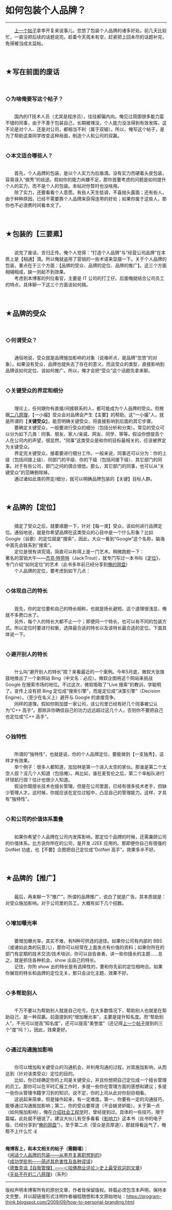 # 如何包装个人品牌？ 

-----

<div class="post-body entry-content">
　　<a href="../../2009/09/personal-branding-advantage.md">上一个帖子</a>拿李开复来说事儿，忽悠了包装个人品牌的诸多好处。前几天比较忙，一直没把后续的话题说完。趁着今天周末有空，赶紧把上回未尽的话题补完，免得被当成太监帖。<br/>
<a name="more"></a><br/>
<br/>
<h2>★写在前面的废话</h2><br/>
<h3>◇为啥俺要写这个帖子？</h3><br/>
　　国内的IT技术人员（尤其是程序员），往往都偏内向。俺见过周围很多能力蛮不错的同事，由于不善于包装自己，长期被埋没，个人能力没法得到有效发挥。这不论是对个人、还是对公司，都相当不利（属于双输）。所以，俺写这个帖子，是为了帮助这类同学改变这种局面，制造个人和公司的双赢。<br/>
<br/>
<h3>◇本文适合哪些人？</h3><br/>
　　首先，个人品牌的包装，是以个人实力为后盾滴。没有实力而硬着头皮包装，容易误入“做秀”的歧途。假如你的能力尚嫌不足，那你首要考虑的问题是如何提升个人的实力，而不是个人的包装。本帖对你暂时也没啥用。<br/>
　　除了实力，还要看看个人意愿。有些人天生低调，不喜抛头露面；还有些人，由于种种原因，已经不需要靠个人品牌来获得连带的好处；如果你属于这些人，那你也不必浪费时间看本文了。<br/>
<br/>
<br/>
<h2>★包装的【三要素】</h2><br/>
　　说完了废话，言归正传。俺个人觉得：“打造个人品牌”与“经营公司品牌”在本质上是【相通】滴。所以俺就盗用了营销的一些术语来显摆一下。关于个人品牌的包装，重点在于三个方面：【品牌的受众、品牌的定位、品牌的推广】。这三个方面相辅相成，缺一则起不到效果。<br/>
　　考虑到本博客的列位看官，主要是 IT 公司的打工仔。后面俺就结合公司员工的特点，具体聊一下这三个方面该如何搞。<br/>
<br/>
<br/>
<h2>★品牌的受众</h2><br/>
<h3>◇何谓受众？</h3><br/>
　　通俗地说，受众就是品牌施加影响的对象（说难听点，是品牌“忽悠”的对象）。如果没有受众，品牌也就失去了存在的意义。而且受众的类型，直接影响到品牌该如何定位、该如何推广。所以，俺才会把“受众”这个话题先拿来聊。<br/>
<br/>
<h3>◇关键受众的界定和细分</h3><br/>
　　理论上，任何跟你有直接/间接联系的人，都可能成为个人品牌的受众。但根据<a href="../../2009/02/80-20-principle-0-overview.md">二八原理</a>，【一小撮】受众会对品牌会产生【主要】的帮助。这“一小撮”人，就是所谓的【<b>关键受众</b>】。能否明确关键受众，将直接影响到后面的其它步骤。<br/>
　　要确定关键受众，一般要进行受众的细分（包括分析和分类）。常见的受众可以分为如下几类：同事、朋友、家人/亲戚、网友、同学、等等。假设你想提高个人在公司内的声望，很显然，“同事”这类受众是和你的目标最相关的，应该被界定为关键受众。<br/>
　　界定完关键受众，接着要进行细分工作。一般来说，同事还可以分为：你的上级（包括间接上级）、同部门的平级、你的下级（包括间接下级）、其它部门的同事。对于有些公司，部门之间的偶合很低。那么，其它部门的同事，也可以从“关键受众”的范畴剔除掉。<br/>
　　通过诸如此类的界定/细分，就可以明确品牌包装的【关键】目标人群。<br/>
<br/>
<br/>
<h2>★品牌的【定位】</h2><br/>
　　搞定了受众之后，就要琢磨一下，针对【每一类】受众，该如何进行品牌定位。通俗地说，就是你希望品牌在这类受众的心目中是一个什么形象？比如 Google（谷歌）的定位就是"搜索"，因此，大众一看到“Google”这个名称，脑海中首先会联系到“搜索”。<br/>
　　定位是很有讲究滴，简直可以称得上是一门艺术。稍微跑题一下：<br/>
著名的营销大牛——<a href="https://zh.wikipedia.org/wiki/%E6%9D%B0%E5%85%8B%C2%B7%E7%89%B9%E9%B2%81%E7%89%B9" rel="nofollow" target="_blank">杰克·特劳特</a>（Jack·Trout），就专门写过一本书叫《<a href="https://docs.google.com/document/d/1w0ccxjkmQP8VzR69wOb_Ct_JbP6F05FSPSmfgs0YwkA/" target="_blank">定位</a>》，专门介绍“如何定位”的艺术（此书多年前已经分享到<a href="https://github.com/programthink/books" target="_blank">俺的网盘</a>）<br/>
　　个人品牌的定位，要考虑到如下几点：<br/>
<br/>
<h3>◇体现自己的特长</h3><br/>
　　首先，你的定位要和自己的特长相称，也就是扬长避短。这个道理很浅显，俺就不多费口水了。<br/>
　　另外，每个人的特长大都不止一个；即便同一个特长，也可以有不同的包装方式。所以定位时要进行权衡，选择最合适的特长以及该特长最合适的定位。下面具体说一下。<br/>
<br/>
<h3>◇避开别人的特长</h3><br/>
　　什么叫“避开别人的特长”捏？来看最近的一个案例。今年5月底，微软大张旗鼓地推出了一个新网站 Bing（中文名：必应）。微软企图用这个网站来挑战 Google 在搜索市场的地位。不过这次，微软吸取了“Live 搜索”的教训，学聪明了。宣传上没有把 Bing 定位成"搜索引擎"，而是定位成“决策引擎”（Decision Engine）。（至少在名义上）避开与 Google 的直接竞争。<br/>
　　同样的道理。假如你刚加盟一家公司，该公司里已经有好几个同事被公认为“C++ 高手”。那除非你确信自己的功力远远超过这几个人，否则你不要把自己也定位成“C++ 高手”。<br/>
<br/>
<h3>◇独特性</h3><br/>
　　所谓的“独特性”，也就是说，你的个人品牌定位，要能做到【一支独秀】，这样才有效果。<br/>
　　举个例子：很多人都知道，加加林是第一个进入太空的家伙。那谁是第二个太空人捏？没几个人知道（包括俺）。再比如，谁在麦哲伦之后，第二个率船队进行环球航行捏？估计也很少人知道。<br/>
　　假设你既擅长技术也擅长管理。但是在公司里面，已经有很多技术老手，但缺少管理人才。这时候，你就应该在定位过程中，凸显自己的管理能力。这样，才具有“独特性”。<br/>
<br/>
<h3>◇和公司的价值体系重叠</h3><br/>
　　如果你希望个人品牌在公司内发挥影响，那定位个品牌的时候，还需兼顾公司的价值体系。比方说你所在的公司，是开发 J2EE 应用的。那即便你自己有很强的 DotNet 功底，也【不要】企图把自己定位成“DotNet 高手”。效果多半不好。<br/>
<br/>
<br/>
<h2>★品牌的【推广】</h2><br/>
　　最后，再来聊一下“推广”。所谓的品牌推广，说白了就是广告。其本质就是：对受众施加影响。对于公司里的员工，大概有如下几个招数。<br/>
<br/>
<h3>◇增加曝光率</h3><br/>
　　要增加曝光率，其实不难，有N种可供选的途径。如果你公司有内部的 BBS（或诸如此类的玩意儿），那你可以经常在上面发点有价值的资料；如果你所在的部门有定期的技术交流/技术培训，你可以自告奋勇，讲一些你擅长的主题......总之，就是抓住各种机会，show 出自己的特长。<br/>
　　记住，你所 show 出的特长是有选择性的，要和你先前的定位相吻合。如果你展现的特长和品牌的定位无关，那只会淡化主题，效果不好。<br/>
<br/>
<h3>◇多帮助别人</h3><br/>
　　千万不要以为帮助别人就是自己吃亏。在大多数情况下，帮助别人也就是在帮助自己，是一种双赢。前面提到的“增加曝光率”，主要是提升知名度。而“帮助别人”，不光可以提高“知名度”，还可以提高“美誉度”（还记得<a href="../../2009/09/personal-branding-advantage.md">上一个帖子</a>提到的三个“度”吗？）。因此，效果更好。<br/>
<br/>
<h3>◇通过沟通施加影响</h3><br/>
　　你可以增加和关键受众的沟通机会，并利用沟通的过程，对其施加影响，从而达到（针对该类受众）定位的目的。<br/>
　　比如，你已经确定你的上司是关键受众，并且你想把自己定位成一个擅长管理的员工。那你可以在平时汇报工作时，多提一些你在管理方面的感想和建议；多提一些你从管理书籍学习到的知识。说不定，你的上司从此对你刮目相看。<br/>
　　这说起来简单，但是操作起来，有一定难度。第一，你要有一定的沟通技巧，能够通过沟通施加影响；第二，你的受众要厚道（不会嫉贤妒能）。关于第一点（如何施加影响），俺在<a href="../../2009/05/social-engineering-3-influence.md">介绍社会工程学</a>时，曾经提到过。具体的一些技巧，限于篇幅，此处就不细说了。建议大伙儿有空多看看《<a href="https://docs.google.com/document/d/1PmNGkvoqtPWPwV63h5KMiQQWgGU-Mo3Zf4aFzX16om4/" target="_blank">影响力</a>》这本书（此书的电子版，已经分享到“<a href="https://github.com/programthink/books" target="_blank">俺的网盘</a>”）。至于第二点（受众是否厚道），那就得看运气了，俺帮不上什么忙 <b>:(</b><br/>
<br/>
<br/>
<b>俺博客上，和本文相关的帖子（需翻墙）</b>：<br/>
《<a href="../../2009/09/personal-branding-advantage.md">闲话个人品牌的包装——从李开复离职想到的</a>》<br/>
《<a href="../../2015/06/The-Mythical-Theories-of-Success.md">成功学批判——简述其危害性及各种谬误</a>》<br/>
《<a href="../../2018/06/weekly-share-121.md">德鲁克谈【自我管理】——＜哈佛商业评论＞史上最受欢迎的文章</a>》<br/>
《<a href="../../2009/02/80-20-principle-0-overview.md">无处不在的二八原理</a>》（系列）
</div>


------------------------------------------------

版权声明本博客所有的原创文章，作者皆保留版权。转载必须包含本声明，保持本文完整，并以超链接形式注明作者编程随想和本文原始地址：https://program-think.blogspot.com/2009/09/how-to-personal-branding.html
